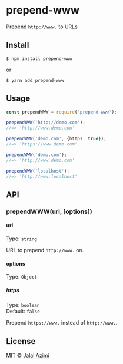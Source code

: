 # prepend-www
Prepend `http://www.` to URLs


## Install
```
$ npm install prepend-www
```
or
```
$ yarn add prepend-www
```

## Usage

```js
const prependWWW = require('prepend-www');

prependWWW('http://demo.com');
//=> 'http://www.demo.com'

prependWWW('demo.com', {https: true});
//=> 'https://www.demo.com'

prependWWW('demo.com');
//=> 'http://www.demo.com'

prependWWW('localhost');
//=> 'http://www.localhost'

```

## API

### prependWWW(url, [options])

#### url

Type: `string`

URL to prepend `http://www.` on.

#### options

Type: `Object`

##### https

Type: `boolean`<br>
Default: `false`

Prepend `https://www.` instead of `http://www.`.



## License

MIT © [Jalal Azimi](mailto:jalalazimi@gmail.com)
